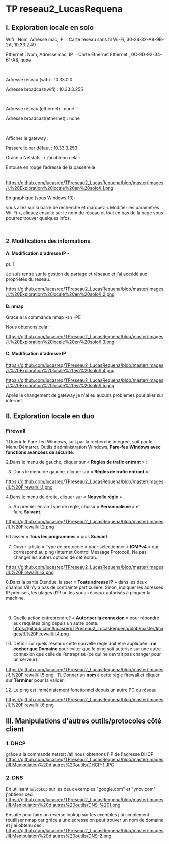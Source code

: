 # TP reseau2_LucasRequena


## I. Exploration locale en solo

Wifi : Nom, Adresse mac, IP
= Carte reseau sans fil Wi-Fi, 30-24-32-A8-9B-2A, 10.33.2.49

Ethernet : Nom, Adresse mac,
IP = Carte Ethernet Ethernet , 0C-9D-92-34-61-A8, none

 

Adresse réseau (wifi) :
10.33.0.0

Adresse broadcast(wifi) :
10.33.3.255

 

Adresse
réseau (ethernet) : none

Adresse
broadcast(ethernet) : none

 

Afficher le
gateway :

Passerelle par
défaut : 10.33.3.253

Grace a Netstats -r j’ai obtenu
cela : 

Entouré en rouge l’adresse de la
passerelle

 
https://github.com/lucasreq/TPreseau2_LucasRequena/blob/master/Images/I.%20Exploration%20locale%20en%20solo/I.1.png
 

En graphique (sous Windows 10):


vous allez sur la barre de recherche et marquez « Modifier les paramètres
Wi-Fi », cliquez ensuite sur le nom du réseau et tout en bas de la page
vous pourrez trouver quelques infos.  

 

### 2. Modifications des informations

#### A. Modification d'adresse IP -
pt. 1

Je suis rentré sur la gestion de
partage et réseaux et j’ai accédé aux propriétés du réseau.

https://github.com/lucasreq/TPreseau2_LucasRequena/blob/master/Images/I.%20Exploration%20locale%20en%20solo/I.2.png

#### B. nmap

Grace a la commande nmap -sn -PE 

Nous obtenons cela :

https://github.com/lucasreq/TPreseau2_LucasRequena/blob/master/Images/I.%20Exploration%20locale%20en%20solo/I.3.png
 
#### C. Modification d'adresse IP

https://github.com/lucasreq/TPreseau2_LucasRequena/blob/master/Images/I.%20Exploration%20locale%20en%20solo/I.4.png

https://github.com/lucasreq/TPreseau2_LucasRequena/blob/master/Images/I.%20Exploration%20locale%20en%20solo/I.5.png

Après le changement de gateway je n'ai eu aucuns problemes pour aller sur internet

## II. Exploration locale en duo

### Firewall

1.Ouvrir le Pare-feu Windows, soit par la recherche intégrée, soit par le Menu Démarrer,
Outils d’administration Windows, **Pare-feu
Windows avec fonctions avancées de sécurité**.

2.Dans le menu de gauche, cliquer sur « **Règles de trafic entrant** » :

3. Dans le menu de gauche, cliquer sur « **Règles
de trafic entrant** » :

https://github.com/lucasreq/TPreseau2_LucasRequena/blob/master/Images/II.%20Firewall/II.1.png

4.Dans le menu de droite, cliquer sur « **Nouvelle règle** » .

5. Au premier écran Type de
règle, choisir « **Personnalisée** »
et faire **Suivant**.

https://github.com/lucasreq/TPreseau2_LucasRequena/blob/master/Images/II.%20Firewall/II.2.png


6.Laisser « **Tous les
programmes** » puis **Suivant**.

7. Ouvrir la liste « Type
de protocole » pour sélectionner « **ICMPv4** » qui correspond au ping
(Internet Control Message Protocol). Ne pas changer les autres options de cet
écran.

https://github.com/lucasreq/TPreseau2_LucasRequena/blob/master/Images/II.%20Firewall/II.3.png

8.Dans la partie Etendue, laisser « **Toute
adresse IP** » dans les deux champs s’il n’y a pas de
contrainte particulière. Sinon, indiquer les adresses IP précises, les plages
d’IP ou les sous-réseaux autorisés à pinguer la machine.

 

9. Quelle action entreprendre? « **Autoriser la
connexion** » pour répondre aux requêtes ping depuis un
autre poste.
 
https://github.com/lucasreq/TPreseau2_LucasRequena/blob/master/Images/II.%20Firewall/II.4.png

10. Définir sur quels réseaux cette nouvelle règle doit être
appliquée : **ne cocher que Domaine** pour éviter
que le ping soit autorisé sur une autre connexion que celle de l’entreprise (ce
qui ne devrait pas changer pour un serveur).

https://github.com/lucasreq/TPreseau2_LucasRequena/blob/master/Images/II.%20Firewall/II.5.png
 
11. Donner un **nom** à cette règle
firewall et cliquer sur **Terminer** pour la
valider.

12. Le ping est
immédiatement fonctionnel depuis un autre PC du réseau

https://github.com/lucasreq/TPreseau2_LucasRequena/blob/master/Images/II.%20Firewall/II.6.png

## III. Manipulations d'autres outils/protocoles côté client

### 1. DHCP
grâce a la commande netstat /all nous obtenons l'IP de l'adresse DHCP
https://github.com/lucasreq/TPreseau2_LucasRequena/blob/master/Images/III.Manipulation%20d'autres%20outils/DHCP-1.JPG

### 2. DNS
En utilisant ```nslookup``` sur les deux exemples "google.com" et "ynov.com"
j'obtiens ceci:
https://github.com/lucasreq/TPreseau2_LucasRequena/blob/master/Images/III.Manipulation%20d'autres%20outils/DNS-%201.png

Ensuite pour faire un reverse lookup sur les exemples j'ai simplement réutiliser 
nmap car grâce a une adresse on peut trouver un nom de domaine et j'ai obtenu ceci:
https://github.com/lucasreq/TPreseau2_LucasRequena/blob/master/Images/III.Manipulation%20d'autres%20outils/DNS-2.png
 
